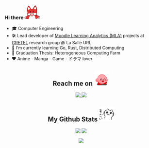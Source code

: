 ### Hi there <img src="https://raw.githubusercontent.com/JiahuiChen99/JiahuiChen99/main/assets/pyong.gif" width="50" alt="pyong">

- 🎓 Computer Engineering
- 🛠️ Lead developer of [Moodle Learning Analytics (MLA)](https://github.com/LS-LEDA/MLA) projects at [GRETEL](https://www.salleurl.edu/es/investigacion/grupos-e-institutos/group-research-technology-enhanced-learning) research group @ La Salle URL
- 🌱 I'm currently learning Go, Rust, Distributed Computing
- 📜 Graduation Thesis: Heterogeneous Computing Farm
- ❤️ Anime - Manga - Game - ドラマ lover

<h2 align="center">
  Reach me on
  <img src="https://raw.githubusercontent.com/JiahuiChen99/JiahuiChen99/main/assets/kirby.gif" width="50" alt="floating kirby">
</h2>

<p align="center">
  <a href="mailto:Jiahui1@hotmail.es">
    <img src="https://img.shields.io/badge/-Jiahui1-0078D4?style=for-the-badge&logo=microsoft-outlook&logoColor=white&link=mailto:Jiahui1@hotmail.es"/>
  </a>
  <a href="https://www.linkedin.com/in/JiahuiChen99/">
    <img src="https://img.shields.io/badge/-Jiahui%20Chen-blue?style=for-the-badge&logo=Linkedin&logoColor=white&link=https://www.linkedin.com/in/JiahuiChen99/"/>
  </a>
</p>

<h2 align="center">
  My Github Stats
  <img src="https://raw.githubusercontent.com/JiahuiChen99/JiahuiChen99/main/assets/sugoi%20neko.png" width="50" alt="sugoi neko">
</h2>

<p align="center">
  <img src="https://github-readme-stats.vercel.app/api?username=JiahuiChen99&count_private=true&count_private=true&show_icons=true&hide_border=true&theme=tokyonight" width="400"/>
  <img src="http://github-readme-streak-stats.herokuapp.com?user=JiahuiChen99&theme=tokyonight&hide_border=true" width="400"/>
</p>

<p align="center">
  <img src="https://github-readme-stats.vercel.app/api/top-langs/?username=JiahuiChen99&layout=compact&hide_border=true&custom_title=My%20Poison&theme=tokyonight"/>
</p>
